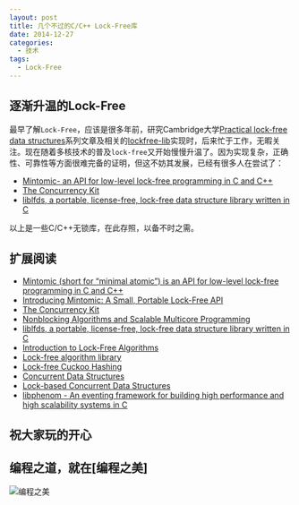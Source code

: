 ```yaml
---
layout: post
title: 几个不过的C/C++ Lock-Free库
date: 2014-12-27
categories:
  - 技术
tags:
  - Lock-Free
---
```

## 逐渐升温的Lock-Free

最早了解`Lock-Free`，应该是很多年前，研究Cambridge大学[Practical lock-free data structures](http://www.cl.cam.ac.uk/research/srg/netos/lock-free/)系列文章及相关的[lockfree-lib](https://github.com/guiquanz/lockfree)实现时，后来忙于工作，无暇关注。现在随着多核技术的普及`lock-free`又开始慢慢升温了。因为实现复杂，正确性、可靠性等方面很难完备的证明，但这不妨其发展，已经有很多人在尝试了：

* [Mintomic- an API for low-level lock-free programming in C and C++](http://mintomic.github.io/)
* [The Concurrency Kit](http://concurrencykit.org/index.html)
* [liblfds, a portable, license-free, lock-free data structure library written in C](http://www.liblfds.org/)

以上是一些C/C++无锁库，在此存照，以备不时之需。


## 扩展阅读

* [Mintomic (short for “minimal atomic”) is an API for low-level lock-free programming in C and C++](http://mintomic.github.io/)
* [Introducing Mintomic: A Small, Portable Lock-Free API](http://preshing.com/20130505/introducing-mintomic-a-small-portable-lock-free-api/)
* [The Concurrency Kit](http://concurrencykit.org/index.html)
* [Nonblocking Algorithms and Scalable Multicore Programming](http://queue.acm.org/detail.cfm?id=2492433)
* [liblfds, a portable, license-free, lock-free data structure library written in C](http://www.liblfds.org/)
* [Introduction to Lock-Free Algorithms](http://concurrencykit.org/presentations/lf1/lf1.pdf)
* [Lock-free algorithm library](http://stackoverflow.com/questions/6572714/lock-free-algorithm-library)
* [Lock-free Cuckoo Hashing](http://www.cse.chalmers.se/~tsigas/papers/ICDCS14.pdf)
* [Concurrent Data Structures](http://www.cs.tau.ac.il/~shanir/concurrent-data-structures.pdf)
* [Lock-based Concurrent Data Structures](http://pages.cs.wisc.edu/~remzi/OSTEP/threads-locks-usage.pdf)
* [libphenom - An eventing framework for building high performance and high scalability systems in C](https://github.com/facebook/libphenom)


## 祝大家玩的开心

## 编程之道，就在[编程之美]

![编程之美](/img/weixin_qr.jpg)


